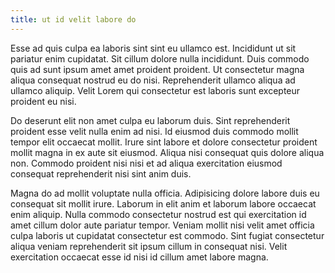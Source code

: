 ```yaml
---
title: ut id velit labore do
---
```


Esse ad quis culpa ea laboris sint sint eu ullamco est. Incididunt ut sit pariatur enim cupidatat. Sit cillum dolore nulla incididunt. Duis commodo quis ad sunt ipsum amet amet proident proident. Ut consectetur magna aliqua consequat nostrud eu do nisi. Reprehenderit ullamco aliqua ad ullamco aliquip. Velit Lorem qui consectetur est laboris sunt excepteur proident eu nisi.

Do deserunt elit non amet culpa eu laborum duis. Sint reprehenderit proident esse velit nulla enim ad nisi. Id eiusmod duis commodo mollit tempor elit occaecat mollit. Irure sint labore et dolore consectetur proident mollit magna in ex aute sit eiusmod. Aliqua nisi consequat quis dolore aliqua non. Commodo proident nisi nisi et ad aliqua exercitation eiusmod consequat reprehenderit nisi sint anim duis.

Magna do ad mollit voluptate nulla officia. Adipisicing dolore labore duis eu consequat sit mollit irure. Laborum in elit anim et laborum labore occaecat enim aliquip. Nulla commodo consectetur nostrud est qui exercitation id amet cillum dolor aute pariatur tempor. Veniam mollit nisi velit amet officia culpa laboris ut cupidatat consectetur est commodo. Sint fugiat consectetur aliqua veniam reprehenderit sit ipsum cillum in consequat nisi. Velit exercitation occaecat esse id nisi id cillum amet labore magna.